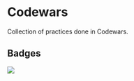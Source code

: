 # Codewars
Collection of practices done in Codewars.

## Badges

![](https://www.codewars.com/users/Abraomukas/badges/large)